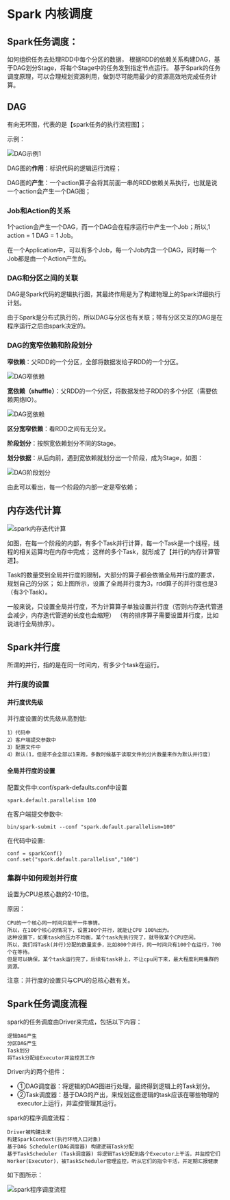 # Spark 内核调度
## Spark任务调度：
如何组织任务去处理RDD中每个分区的数据，
根据RDD的依赖关系构建DAG，基于DAG划分Stage，将每个Stage中的任务发到指定节点运行。
基于Spark的任务调度原理，可以合理规划资源利用，做到尽可能用最少的资源高效地完成任务计算。

## DAG
有向无环图，代表的是【spark任务的执行流程图】；

示例：

![DAG示例1](img/05/dagDemo01.png)

DAG图的**作用**：标识代码的逻辑运行流程；

DAG图的**产生**：一个action算子会将其前面一串的RDD依赖关系执行，也就是说一个action会产生一个DAG图；

### Job和Action的关系
1个action会产生一个DAG，而一个DAG会在程序运行中产生一个Job；所以,1 action = 1 DAG = 1 Job。

在一个Application中，可以有多个Job，每一个Job内含一个DAG，同时每一个Job都是由一个Action产生的。

### DAG和分区之间的关联
DAG是Spark代码的逻辑执行图，其最终作用是为了构建物理上的Spark详细执行计划。

由于Spark是分布式执行的，所以DAG与分区也有关联；带有分区交互的DAG是在程序运行之后由spark决定的。

### DAG的宽窄依赖和阶段划分
**窄依赖**：父RDD的一个分区，全部将数据发给子RDD的一个分区。

![DAG窄依赖](img/05/dagNarrowDependency01.png)

**宽依赖（shuffle）**：父RDD的一个分区，将数据发给子RDD的多个分区（需要依赖网络IO）。

![DAG宽依赖](img/05/dagWideDependency01.png)

**区分宽窄依赖**：看RDD之间有无分叉。

**阶段划分**：按照宽依赖划分不同的Stage。

**划分依据**：从后向前，遇到宽依赖就划分出一个阶段，成为Stage，如图：

![DAG阶段划分](img/05/dagPhase01.png)

由此可以看出，每一个阶段的内部一定是窄依赖；

## 内存迭代计算

![spark内存迭代计算](img/05/sparkMemoryIterationComputingDemo01.png)

如图，在每一个阶段的内部，有多个Task并行计算，每一个Task是一个线程，线程的相关运算均在内存中完成；
这样的多个Task，就形成了【并行的内存计算管道】。

Task的数量受到全局并行度的限制，大部分的算子都会依循全局并行度的要求，规划自己的分区；
如上图所示，设置了全局并行度为3，rdd算子的并行度也是3（有3个Task）。

一般来说，只设置全局并行度，不为计算算子单独设置并行度（否则内存迭代管道会减少，内存迭代管道的长度也会缩短）
（有的排序算子需要设置并行度，比如说进行全局排序）。

## Spark并行度
所谓的并行，指的是在同一时间内，有多少个task在运行。

### 并行度的设置
#### 并行度优先级
并行度设置的优先级从高到低:
```text
1）代码中
2）客户端提交参数中
3）配置文件中
4）默认(1，但是不会全部以1来跑，多数时候基于读取文件的分片数量来作为默认并行度)
```

#### 全局并行度的设置
配置文件中:conf/spark-defaults.conf中设置
```text
spark.default.parallelism 100
```
在客户端提交参数中:
```text
bin/spark-submit --conf "spark.default.parallelism=100"
```
在代码中设置:
```text
conf = sparkConf()
conf.set("spark.default.parallelism","100")
```

### 集群中如何规划并行度
设置为CPU总核心数的2-10倍。

原因：
```text
CPU的一个核心同一时间只能干一件事情。
所以，在100个核心的情况下，设置100个并行，就能让CPU 100%出力。
这种设置下，如果task的压力不均衡，某个task先执行完了，就导致某个CPU空闲。
所以，我们将Task(并行)分配的数量变多，比如800个并行，同一时间只有100个在运行，700个在等待。
但是可以确保，某个task运行完了，后续有task补上，不让cpu闲下来，最大程度利用集群的资源。
```
注意：并行度的设置只与CPU的总核心数有关。

## Spark任务调度流程
spark的任务调度由Driver来完成，包括以下内容：
```text
逻辑DAG产生
分区DAG产生
Task划分
将Task分配给Executor并监控其工作
```
Driver内的两个组件：
- ①DAG调度器：将逻辑的DAG图进行处理，最终得到逻辑上的Task划分。
- ②Task调度器：基于DAG的产出，来规划这些逻辑的task应该在哪些物理的executor上运行，并监控管理其运行。

spark的程序调度流程：
```text
Driver被构建出来
构建SparkContext(执行环境入口对象)
基于DAG Scheduler(DAG调度器) 构建逻辑Task分配
基于TaskScheduler (Task调度器) 将逻辑Task分配到各个Executor上干活，并监控它们
Worker(Executor)，被TaskScheduler管理监控，听从它们的指令干活，并定期汇报健康
```
如下图所示：

![spark程序调度流程](img/05/sparkScheduleFlow01.png)
